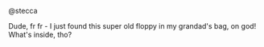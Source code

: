@stecca

Dude, fr fr - I just found this super old floppy in my grandad's bag, on god! What's inside, tho?
